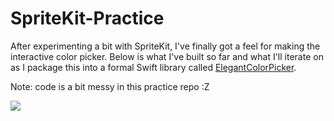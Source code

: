 # SpriteKit-Practice

After experimenting a bit with SpriteKit, I've finally got a feel for making the interactive color picker. Below is what I've built so far and what I'll iterate on as I package this into a formal Swift library called [ElegantColorPicker](https://github.com/ThasianX/ElegantColorPicker).

Note: code is a bit messy in this practice repo :Z

<img src="https://github.com/ThasianX/GIFs/blob/master/ElegantColorPalette/practice_demo.gif?raw=true"/>
